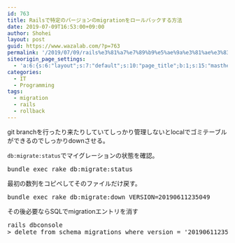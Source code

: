 ```yaml
---
id: 763
title: Railsで特定のバージョンのmigrationをロールバックする方法
date: 2019-07-09T16:53:00+09:00
author: Shohei
layout: post
guid: https://www.wazalab.com/?p=763
permalink: '/2019/07/09/rails%e3%81%a7%e7%89%b9%e5%ae%9a%e3%81%ae%e3%83%90%e3%83%bc%e3%82%b8%e3%83%a7%e3%83%b3%e3%81%aemigration%e3%82%92%e3%83%ad%e3%83%bc%e3%83%ab%e3%83%90%e3%83%83%e3%82%af%e3%81%99%e3%82%8b%e6%96%b9/'
siteorigin_page_settings:
  - 'a:6:{s:6:"layout";s:7:"default";s:10:"page_title";b:1;s:15:"masthead_margin";b:1;s:13:"footer_margin";b:1;s:16:"display_masthead";b:1;s:22:"display_footer_widgets";b:1;}'
categories:
  - IT
  - Programming
tags:
  - migration
  - rails
  - rollback
---
```

git branchを行ったり来たりしていてしっかり管理しないとlocalでゴミテーブルができるのでしっかりdownさせる。

`db:migrate:status`でマイグレーションの状態を確認。
 
<pre class="theme:dark-terminal lang:default decode:true " >bundle exec rake db:migrate:status</pre> 


最初の数列をコピペしてそのファイルだけ戻す。
 
<pre class="theme:dark-terminal lang:default decode:true " >bundle exec rake db:migrate:down VERSION=20190611235049 </pre> 

その後必要ならSQLでmigrationエントリを消す

 
<pre class="theme:dark-terminal lang:default decode:true " >rails dbconsole
> delete from schema_migrations where version = '20190611235049';  #sqlite3</pre> 
